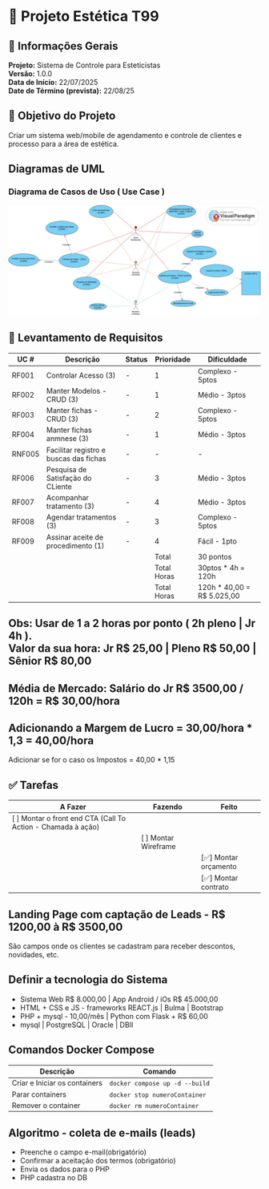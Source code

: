 #  🎯 Projeto Estética T99

## 📄 Informações Gerais

**Projeto:** Sistema de Controle para Esteticistas <br>
**Versão:** 1.0.0 <br>
**Data de Início:** 22/07/2025 <br>
**Date de Término (prevista):** 22/08/25

## 📌 Objetivo do Projeto

Criar um sistema web/mobile de agendamento e controle de clientes e processo para a área de estética.

## Diagramas de UML

### Diagrama de Casos de Uso ( Use Case )

![Diagrama de Caso de Uso](images/estetica_caso_de_uso.jpg)

## 📃 Levantamento de Requisitos

|UC # | Descrição | Status | Prioridade | Dificuldade |
|-----|-----------|--------|------------|-------------|
| RF001 | Controlar Acesso (3) | - | 1 | Complexo - 5ptos |
| RF002 | Manter Modelos - CRUD (3) | - | 1 | Médio  - 3ptos |
| RF003 | Manter fichas - CRUD (3) | - | 2 | Complexo  - 5ptos |
| RF004 | Manter fichas anmnese (3) | - | 1 | Médio  - 3ptos |
| RNF005 | Facilitar registro e buscas das fichas | - | - | - |
| RF006 | Pesquisa de Satisfação do CLiente | - | 3 | Médio  - 3ptos |
| RF007 | Acompanhar tratamento (3) | - | 4 | Médio  - 3ptos |
| RF008 | Agendar tratamentos (3) | - | 3 | Complexo  - 5ptos | 
| RF009 | Assinar aceite de procedimento (1) | - | 4 | Fácil - 1pto |
| | | | Total | 30 pontos |
| | | | Total Horas | 30ptos * 4h = 120h |
| | | | Total Horas | 120h * 40,00 = R$ 5.025,00 |

**Obs:** Usar de 1 a 2 horas por ponto ( 2h pleno | Jr 4h ). <br>
Valor da sua hora: Jr R$ 25,00 | Pleno R$ 50,00 | Sênior R$ 80,00
--
Média de Mercado: Salário do Jr R$ 3500,00 / 120h = R$ 30,00/hora
--
Adicionando a Margem de Lucro = 30,00/hora * 1,3 = 40,00/hora
--
Adicionar se for o caso os Impostos = 40,00 * 1,15

## ✅ Tarefas 

| A Fazer    | Fazendo              | Feito                  |
|------------|----------------------|------------------------|
| [ ] Montar o front end CTA (Call To Action - Chamada à ação) |  |  |
|            | [ ] Montar Wireframe |                        |
|            |                      |[✅] Montar orçamento  | 
|            |                      |[✅] Montar contrato   |

## Landing Page com captação de Leads - R$ 1200,00 à R$ 3500,00

São campos onde os clientes se cadastram para receber descontos, novidades, etc.

## Definir a tecnologia do Sistema
- Sistema Web R$ 8.000,00 | App Android / iOs R$ 45.000,00
- HTML + CSS e JS - frameworks REACT.js | Bulma | Bootstrap
- PHP + mysql - 10,00/mês | Python com Flask + R$ 60,00
- mysql | PostgreSQL | Oracle | DBII

## Comandos Docker Compose

| Descrição | Comando |
|------|-----|
| Criar e Iniciar os containers | `docker compose up -d --build` |
| Parar containers | `docker stop numeroContainer`|
| Remover o container | `docker rm numeroContainer`|

## Algoritmo - coleta de e-mails (leads)

- Preenche o campo e-mail(obrigatório)
- Confirmar a aceitação dos termos (obrigatório)
- Envia os dados para o PHP
- PHP cadastra no DB





